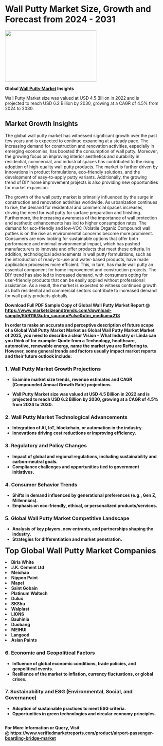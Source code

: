 <H1>Wall Putty Market Size, Growth and Forecast from 2024 - 2031</H1><img class="aligncenter size-medium wp-image-584254" src="https://thirdeyenews.in/wp-content/uploads/2024/09/Global-Market-Research-300x168.jpeg" alt="" width="300" height="168" /><p><strong>Global&nbsp;<a href="https://www.marketsizeandtrends.com/download-sample/659116/&amp;utm_source=Pulse&amp;utm_medium=213">Wall Putty Market</a> Insights</strong></p><p>Wall Putty Market size was valued at USD 4.5 Billion in 2022 and is projected to reach USD 6.2 Billion by 2030, growing at a CAGR of 4.5% from 2024 to 2030.</p><p><h2>Market Growth Insights</h2> <p>The global wall putty market has witnessed significant growth over the past few years and is expected to continue expanding at a steady pace. The increasing demand for construction and renovation activities, especially in emerging economies, has boosted the consumption of wall putty. Moreover, the growing focus on improving interior aesthetics and durability in residential, commercial, and industrial spaces has contributed to the rising adoption of high-quality wall putty products. The market is further driven by innovations in product formulations, eco-friendly solutions, and the development of easy-to-apply putty variants. Additionally, the growing trend of DIY home improvement projects is also providing new opportunities for market expansion.</p> <p><strong></strong></p> <p>The growth of the wall putty market is primarily influenced by the surge in construction and renovation activities worldwide. As urbanization continues to rise, the demand for residential and commercial spaces increases, driving the need for wall putty for surface preparation and finishing. Furthermore, the increasing awareness of the importance of wall protection and aesthetic enhancements has led to higher consumption rates. The demand for eco-friendly and low-VOC (Volatile Organic Compound) wall putties is on the rise as environmental concerns become more prominent. Consumers are now looking for sustainable options that offer both performance and minimal environmental impact, which has pushed manufacturers to innovate and offer products that meet these criteria. In addition, technological advancements in wall putty formulations, such as the introduction of ready-to-use and water-based products, have made application processes more efficient. This, in turn, has made wall putty an essential component for home improvement and construction projects. The DIY trend has also led to increased demand, with consumers opting for user-friendly products that can be easily applied without professional assistance. As a result, the market is expected to witness continued growth as both residential and commercial sectors contribute to increased demand for wall putty products globally. <p><strong></p><p><span class=""><strong>Download Full PDF Sample Copy of Global Wall Putty Market Report</strong> @ <a href="https://www.marketsizeandtrends.com/download-sample/659116/&amp;utm_source=Pulse&amp;utm_medium=213" target="_blank">https://www.marketsizeandtrends.com/download-sample/659116/&amp;utm_source=Pulse&amp;utm_medium=213</a></span></p><p>In order to make an accurate and perceptive description of future scope of a Global&nbsp;Wall Putty Market Market as Global&nbsp;Wall Putty Market Market of 2025, you need to describe a clear Vision &ndash; What Industry or Linda can you think of for example: Quote from a Technology, healthcare, automotive, renewable energy, name the market you are Reffering to. However, some general trends and factors usually impact market reports and their future outlook include:</p><h3>1.&nbsp;<strong>Wall Putty Market Growth Projections</strong></h3><ul><li>Examine market size trends, revenue estimates and CAGR (Compounded Annual Growth Rate) projections.</li><li><p>Wall Putty Market size was valued at USD 4.5 Billion in 2022 and is projected to reach USD 6.2 Billion by 2030, growing at a CAGR of 4.5% from 2024 to 2030.</p></li></ul><h3>2.&nbsp;<strong>Wall Putty Market Technological Advancements</strong></h3><ul><li>Integration of AI, IoT, blockchain, or automation in the industry.</li><li>Innovations driving cost reductions or improving efficiency.</li></ul><h3>3.&nbsp;<strong>Regulatory and Policy Changes</strong></h3><ul><li>Impact of global and regional regulations, including sustainability and carbon-neutral goals.</li><li>Compliance challenges and opportunities tied to government initiatives.</li></ul><h3>4.&nbsp;<strong>Consumer Behavior Trends</strong></h3><ul><li>Shifts in demand influenced by generational preferences (e.g., Gen Z, Millennials).</li><li>Emphasis on eco-friendly, ethical, or personalized products/services.</li></ul><h3>5.&nbsp;<strong>Global Wall Putty Market Competitive Landscape</strong></h3><ul><li>Analysis of key players, new entrants, and partnerships shaping the industry.</li><li>Strategies for differentiation and market penetration.</li></ul><p data-pm-slice="1 1 []"><span style="color: inherit; font-family: inherit; font-size: 25px;">Top Global Wall Putty Market Companies</span></p><div class="" data-test-id=""><p><li>Birla White</li><li> J.K. Cement Ltd</li><li> Meichao</li><li> Nippon Paint</li><li> Mapei</li><li> Saint Gobain</li><li> Platinum Waltech</li><li> Dulux</li><li> SKShu</li><li> Walplast</li><li> LIONS</li><li> Bauhinia</li><li> Duobang</li><li> MEIHUI</li><li> Langood</li><li> Asian Paints</li></p></div><h3>6.&nbsp;<strong>Economic and Geopolitical Factors</strong></h3><ul><li>Influence of global economic conditions, trade policies, and geopolitical events.</li><li>Resilience of the market to inflation, currency fluctuations, or global crises.</li></ul><h3>7.&nbsp;<strong>Sustainability and ESG (Environmental, Social, and Governance)</strong></h3><ul><li>Adoption of sustainable practices to meet ESG criteria.</li><li>Opportunities in green technologies and circular economy principles.</li></ul><h2><strong style="font-size: 14px;">For More Information or Query, Visit @&nbsp;</strong><a style="background-color: #ffffff; font-size: 14px;" href="https://www.marketsizeandtrends.com/report/wall-putty-market/" target="_blank">https://www.verifiedmarketreports.com/product/airport-passenger-boarding-bridge-market</a></h2>
